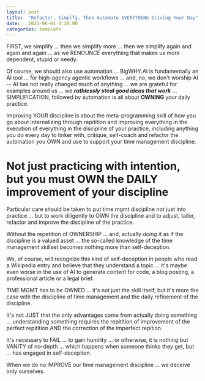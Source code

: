 ```yaml
---
layout: post
title:  "Refactor, Simplfy, Then Automate EVERYTHING Driving Your Day"
date:   2024-06-01 4:30:00
categories: template
---
```


FIRST, we simplify ... then we simplify more ... then we simplify again and again and again ... as we RENOUNCE everything that makes us more dependent, stupid or needy.

Of course, we should also use automation ... BigWHY.AI is fundamentally an AI tool ... for high-agency agentic workflows ... and, no, we don't worship AI -- AI has not really changed much of anything ... we are grateful for examples around us ... we ***ruthlessly steal good ideas that work*** ... SIMPLIFICATION, followed by automation is all about  **OWNING** your daily practice.

Improving YOUR discipline is about the meta-programming skill of how you go about internalizing through repitition and improving everything in the execution of everything in the discipline of your practice, including anything you do every day to tinker with, critique, self-coach and refactor the automation you OWN and use to support your time management discipline.

# Not just practicing with intention, but you must OWN the DAILY improvement of your discipline
 
Particular care should be taken to put time mgmt discipline not just into practice ... but to work diligently to OWN the discipline and to adjust, tailor, refactor and improve the discipline of the practice.

Without the repetition of OWNERSHIP ... and, actually *doing it* as if the discipline is a valued asset ... the so-called knowledge of the time management skillset becomes nothing more than self-deception.

We, of course, will recognize this kind of self-deception in people who read a Wikipedia entry and believe that they understand a topic ... it's maybe even worse in the use of AI to generate content for code, a blog posting, a professional article or a legal brief.

TIME MGMT has to be OWNED ... it's not just the skill itself, but it's more the case with the discipline of time management and the daily refinement of the discipline. 

It's not JUST that the only advantages come from actually doing something ... understanding something requires the repitition of improvement of the perfect repitition AND the correction of the imperfect repition.

It's necessary to FAIL ... to gain humility ... or otherwise, it is nothing but VANITY of no-depth ... which happens when someone thinks they get, but ... has engaged in self-deception.

When we do no IMPROVE our time management discipline ... we deceive only ourselves.

